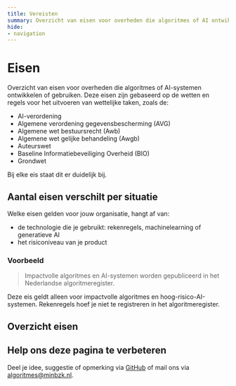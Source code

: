```yaml
---
title: Vereisten
summary: Overzicht van eisen voor overheden die algoritmes of AI ontwikkelen of gebruiken.
hide:
- navigation
---
```

# Eisen
Overzicht van eisen voor overheden die algoritmes of AI-systemen ontwikkelen of gebruiken. Deze eisen zijn gebaseerd op de wetten en regels voor het uitvoeren van wettelijke taken, zoals de:

- AI-verordening
- Algemene verordening gegevensbescherming (AVG)
- Algemene wet bestuursrecht (Awb)
- Algemene wet gelijke behandeling (Awgb) 
- Auteurswet
- Baseline Informatiebeveiliging Overheid (BIO)
- Grondwet

Bij elke eis staat dit er duidelijk bij.

## Aantal eisen verschilt per situatie
Welke eisen gelden voor jouw organisatie, hangt af van:

- de technologie die je gebruikt: rekenregels, machinelearning of generatieve AI
- het risiconiveau van je product

### Voorbeeld
> Impactvolle algoritmes en AI-systemen worden gepubliceerd in het Nederlandse algoritmeregister.

Deze eis geldt alleen voor impactvolle algoritmes en hoog-risico-AI-systemen. Rekenregels hoef je niet te registreren in het algoritmeregister.

## Overzicht eisen

<!-- list_vereisten_all -->

## Help ons deze pagina te verbeteren
Deel je idee, suggestie of opmerking via [GitHub](https://github.com/MinBZK/Algoritmekader/edit/main/docs/vereisten/index.md) of mail ons via [algoritmes@minbzk.nl](mailto:algoritmes@minbzk.nl).
